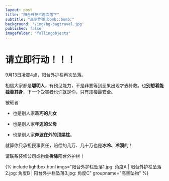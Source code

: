 ```yaml
---
layout: post
title: "阳台外护栏再次落下"
subtitle: "高空炸弹:bomb::bomb:"
background: '/img/bg-bagtravel.jpg'
published: false
imagefolder: "fallingobjects"
---
```


# 请立即行动！！！

9月13日凌晨4点，阳台外护栏再次坠落。

相信大家都是**聪明人**，有预见能力，不是非要等到恶果出现才去补救。也**别想着能独善其身**，下一个受害者也许就是你，只有顶楼最安全。

被砸者

- 也是别人家**乖巧的儿女**

- 也是别人家**年迈的父母**

- 也是别人家**奔波在外的顶梁柱**。

就算你只承担民事责任，赔偿的几万、几十万也是**冰冷、冷漠**的！

请联系装修公司或物业**拆除**阳台外护栏！

{% include lightbox.html imgs="阳台外护栏坠落1.jpg: 角度A | 阳台外护栏坠落2.jpg: 角度B | 阳台外护栏坠落3.jpg: 角度C" groupname="高空坠物" %}